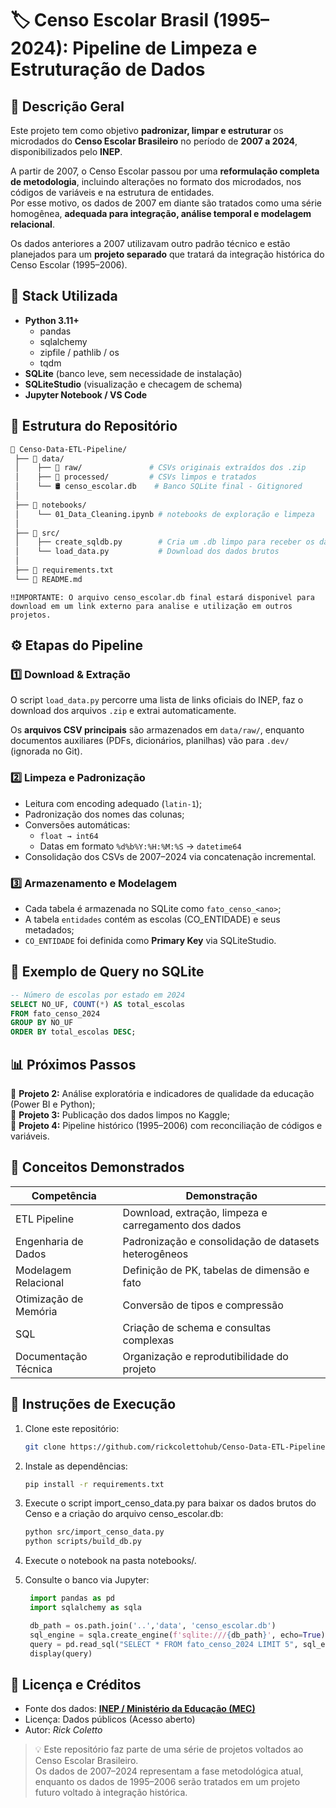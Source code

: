 # 🏷️ Censo Escolar Brasil (1995–2024): Pipeline de Limpeza e Estruturação de Dados

## 📘 Descrição Geral

Este projeto tem como objetivo **padronizar, limpar e estruturar** os microdados do **Censo Escolar Brasileiro** no período de **2007 a 2024**, disponibilizados pelo **INEP**.  

A partir de 2007, o Censo Escolar passou por uma **reformulação completa de metodologia**, incluindo alterações no formato dos microdados, nos códigos de variáveis e na estrutura de entidades.  
Por esse motivo, os dados de 2007 em diante são tratados como uma série homogênea, **adequada para integração, análise temporal e modelagem relacional**.  

Os dados anteriores a 2007 utilizavam outro padrão técnico e estão planejados para um **projeto separado** que tratará da integração histórica do Censo Escolar (1995–2006).


## 🧰 Stack Utilizada
- **Python 3.11+**
  - pandas  
  - sqlalchemy  
  - zipfile / pathlib / os  
  - tqdm  
- **SQLite** (banco leve, sem necessidade de instalação)
- **SQLiteStudio** (visualização e checagem de schema)
- **Jupyter Notebook / VS Code**



## 🧩 Estrutura do Repositório
   ```bash
📂 Censo-Data-ETL-Pipeline/ 
    ├── 📂 data/ 
    │    ├── 📂 raw/               # CSVs originais extraídos dos .zip 
    │    ├── 📂 processed/         # CSVs limpos e tratados 
    │    └── 🛢 censo_escolar.db    # Banco SQLite final - Gitignored
    │
    ├── 📓 notebooks/
    │    └── 01_Data_Cleaning.ipynb # notebooks de exploração e limpeza
    │
    ├── 📂 src/ 
    │    ├── create_sqldb.py        # Cria um .db limpo para receber os dados
    │    └── load_data.py           # Download dos dados brutos
    │
    ├── 📄 requirements.txt
    └── 📘 README.md 
   ```
    ‼️IMPORTANTE: O arquivo censo_escolar.db final estará disponivel para download em um link externo para analise e utilização em outros projetos.

## ⚙️ Etapas do Pipeline

### 1️⃣ Download & Extração
O script `load_data.py` percorre uma lista de links oficiais do INEP, faz o download dos arquivos `.zip` e extrai automaticamente.

Os **arquivos CSV principais** são armazenados em `data/raw/`, enquanto documentos auxiliares (PDFs, dicionários, planilhas) vão para `.dev/` (ignorada no Git).

### 2️⃣ Limpeza e Padronização
- Leitura com encoding adequado (`latin-1`);
- Padronização dos nomes das colunas;
- Conversões automáticas:
  - `float → int64`
  - Datas em formato `%d%b%Y:%H:%M:%S` → `datetime64`
- Consolidação dos CSVs de 2007–2024 via concatenação incremental.

### 3️⃣ Armazenamento e Modelagem
- Cada tabela é armazenada no SQLite como `fato_censo_<ano>`;
- A tabela `entidades` contém as escolas (CO_ENTIDADE) e seus metadados;
- `CO_ENTIDADE` foi definida como **Primary Key** via SQLiteStudio.

## 🧮 Exemplo de Query no SQLite
```sql
-- Número de escolas por estado em 2024
SELECT NO_UF, COUNT(*) AS total_escolas
FROM fato_censo_2024
GROUP BY NO_UF
ORDER BY total_escolas DESC;
```

## 📊 Próximos Passos

🔹 **Projeto 2:** Análise exploratória e indicadores de qualidade da educação (Power BI e Python);  
🔹 **Projeto 3:** Publicação dos dados limpos no Kaggle;  
🔹 **Projeto 4:** Pipeline histórico (1995–2006) com reconciliação de códigos e variáveis.

## 🧠 Conceitos Demonstrados

| Competência | Demonstração |
|--------------|--------------|
| ETL Pipeline | Download, extração, limpeza e carregamento dos dados |
| Engenharia de Dados | Padronização e consolidação de datasets heterogêneos |
| Modelagem Relacional | Definição de PK, tabelas de dimensão e fato |
| Otimização de Memória | Conversão de tipos e compressão |
| SQL | Criação de schema e consultas complexas |
| Documentação Técnica | Organização e reprodutibilidade do projeto |

## 💬 Instruções de Execução
1. Clone este repositório:
   ```bash
   git clone https://github.com/rickcolettohub/Censo-Data-ETL-Pipeline.git
    ```

2. Instale as dependências:
    ```bash
    pip install -r requirements.txt
    ```

3. Execute o script import_censo_data.py para baixar os dados brutos do Censo e a criação do arquivo censo_escolar.db:
    ```bash
    python src/import_censo_data.py
    python scripts/build_db.py
    ```

4. Execute o notebook na pasta notebooks/.

4. Consulte o banco via Jupyter:
   ```python
    import pandas as pd
    import sqlalchemy as sqla

    db_path = os.path.join('..','data', 'censo_escolar.db')
    sql_engine = sqla.create_engine(f'sqlite:///{db_path}', echo=True)
    query = pd.read_sql("SELECT * FROM fato_censo_2024 LIMIT 5", sql_engine)
    display(query)
   ```

## 🧾 Licença e Créditos
- Fonte dos dados: **[INEP / Ministério da Educação (MEC)](https://www.gov.br/inep/pt-br/acesso-a-informacao/dados-abertos/microdados/censo-escolar)**  
- Licença: Dados públicos (Acesso aberto)
- Autor: *Rick Coletto*

> 💡 Este repositório faz parte de uma série de projetos voltados ao Censo Escolar Brasileiro.  
> Os dados de 2007–2024 representam a fase metodológica atual, enquanto os dados de 1995–2006 serão tratados em um projeto futuro voltado à integração histórica.
